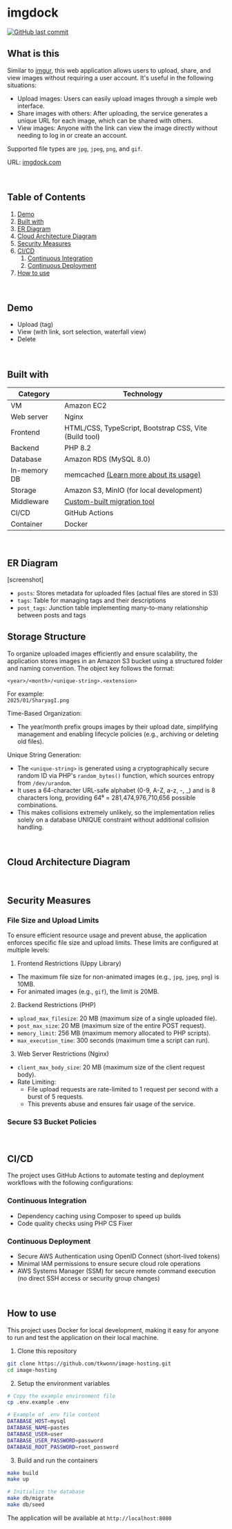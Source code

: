 # imgdock

[![GitHub last commit](https://img.shields.io/github/last-commit/tkwonn/text-snippet?color=chocolate)](https://github.com/tkwonn/image-hosting/commits/)

## What is this

Similar to [imgur](https://imgur.com/), this web application allows users to upload, share, and view images without requiring a user account. It's useful in the following situations:

- Upload images: Users can easily upload images through a simple web interface. 
- Share images with others: After uploading, the service generates a unique URL for each image, which can be shared with others.
- View images: Anyone with the link can view the image directly without needing to log in or create an account.

Supported file types are `jpg`, `jpeg`, `png`, and `gif`.

URL: [imgdock.com](https://imgdock.com)

<br>

## Table of Contents

1. [Demo](#demo)
2. [Built with](#built-with)
3. [ER Diagram](#er-diagram)
4. [Cloud Architecture Diagram](#cloud-architecture-diagram)
5. [Security Measures](#security-measures)
6. [CI/CD](#cicd)
    1. [Continuous Integration](#continuous-integration)
    2. [Continuous Deployment](#continuous-deployment)
7. [How to use](#how-to-use)

<br>

## Demo

- Upload (tag)
- View (with link, sort selection, waterfall view)
- Delete


<br>

## Built with

| **Category** | **Technology**                                                                                            |
|--------------|-----------------------------------------------------------------------------------------------------------|
| VM           | Amazon EC2                                                                                                |
| Web server   | Nginx                                                                                                     |
| Frontend     | HTML/CSS, TypeScript, Bootstrap CSS, Vite (Build tool)                                                    |
| Backend      | PHP 8.2                                                                                                   |
| Database     | Amazon RDS (MySQL 8.0)                                                                                    |
| In-memory DB | memcached [(Learn more about its usage)](https://github.com/tkwonn/imgdock/blob/main/docs/index-cache.md) |
| Storage      | Amazon S3, MinIO (for local development)                                                                  |
| Middleware   | [Custom-built migration tool](https://github.com/tkwonn/imgdock/blob/main/docs/migration-tool.md)         |
| CI/CD        | GitHub Actions                                                                                            |
| Container    | Docker                                                                                                    |

<br>

## ER Diagram

[screenshot]

- `posts`: Stores metadata for uploaded files (actual files are stored in S3)
- `tags`: Table for managing tags and their descriptions
- `post_tags`: Junction table implementing many-to-many relationship between posts and tags

## Storage Structure

To organize uploaded images efficiently and ensure scalability, the application stores images in an Amazon S3 bucket using a structured folder and naming convention. The object key follows the format:

`<year>/<month>/<unique-string>.<extension>`

For example:   
`2025/01/SharyagI.png`

Time-Based Organization:
- The year/month prefix groups images by their upload date, simplifying management and enabling lifecycle policies (e.g., archiving or deleting old files).

Unique String Generation:
- The `<unique-string>` is generated using a cryptographically secure random ID via PHP's `random_bytes()` function, which sources entropy from `/dev/urandom`.
- It uses a 64-character URL-safe alphabet (0-9, A-Z, a-z, -, _) and is 8 characters long, providing 64⁸ = 281,474,976,710,656 possible combinations.
- This makes collisions extremely unlikely, so the implementation relies solely on a database UNIQUE constraint without additional collision handling.

<br>

## Cloud Architecture Diagram


<br>

## Security Measures

### File Size and Upload Limits

To ensure efficient resource usage and prevent abuse, the application enforces specific file size and upload limits. These limits are configured at multiple levels:

1. Frontend Restrictions (Uppy Library)
- The maximum file size for non-animated images (e.g., `jpg`, `jpeg`, `png`) is 10MB. 
- For animated images (e.g., `gif`), the limit is 20MB.

2. Backend Restrictions (PHP)
- `upload_max_filesize`: 20 MB (maximum size of a single uploaded file).
- `post_max_size`: 20 MB (maximum size of the entire POST request).
- `memory_limit`: 256 MB (maximum memory allocated to PHP scripts).
- `max_execution_time`: 300 seconds (maximum time a script can run).

3. Web Server Restrictions (Nginx)
- `client_max_body_size`: 20 MB (maximum size of the client request body).
- Rate Limiting:
  - File upload requests are rate-limited to 1 request per second with a burst of 5 requests. 
  - This prevents abuse and ensures fair usage of the service.

### Secure S3 Bucket Policies

<br>

## CI/CD

The project uses GitHub Actions to automate testing and deployment workflows with the following configurations:

### Continuous Integration

- Dependency caching using Composer to speed up builds
- Code quality checks using PHP CS Fixer

### Continuous Deployment

- Secure AWS Authentication using OpenID Connect (short-lived tokens)
- Minimal IAM permissions to ensure secure cloud role operations
- AWS Systems Manager (SSM) for secure remote command execution (no direct SSH access or security group changes)

<br>

## How to use

This project uses Docker for local development, making it easy for anyone to run and test the application on their local machine.

1. Clone this repository
```bash
git clone https://github.com/tkwonn/image-hosting.git
cd image-hosting
```

2. Setup the environment variables
```bash
# Copy the example environment file
cp .env.example .env

# Example of .env file content
DATABASE_HOST=mysql
DATABASE_NAME=pastes
DATABASE_USER=user
DATABASE_USER_PASSWORD=password
DATABASE_ROOT_PASSWORD=root_password
```

3. Build and run the containers
```bash
make build
make up

# Initialize the database
make db/migrate
make db/seed
```

The application will be available at `http://localhost:8080`



